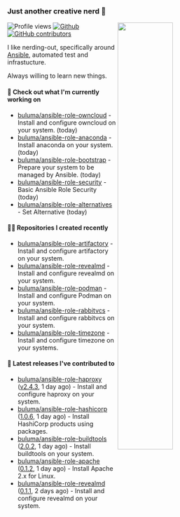 ### Just another creative nerd 👋


![Profile views](https://gpvc.arturio.dev/buluma) <a href="https://gitstats.me/buluma">
  <img align="right" src="https://github-readme-stats.vercel.app/api?username=buluma&theme=gotham&show_icons=true" width="50%"/>
</a>
[![Github](https://img.shields.io/badge/-buluma-black?style=flat&labelColor=black&logo=github&logoColor=white&include_all_commits=true&count_private=true)](https://gitstats.me/buluma)
[![GitHub contributors](https://img.shields.io/github/contributors/buluma/badges.svg)](https://GitHub.com/buluma/badges/graphs/contributors/)

I like nerding-out, specifically around [Ansible](https://github.com/ansible/ansible), automated test and infrastucture.

Always willing to learn new things.

#### 👷 Check out what I'm currently working on

- [buluma/ansible-role-owncloud](https://github.com/buluma/ansible-role-owncloud) - Install and configure owncloud on your system. (today)
- [buluma/ansible-role-anaconda](https://github.com/buluma/ansible-role-anaconda) - Install anaconda on your system. (today)
- [buluma/ansible-role-bootstrap](https://github.com/buluma/ansible-role-bootstrap) - Prepare your system to be managed by Ansible. (today)
- [buluma/ansible-role-security](https://github.com/buluma/ansible-role-security) - Basic Ansible Role Security (today)
- [buluma/ansible-role-alternatives](https://github.com/buluma/ansible-role-alternatives) - Set Alternative (today)

#### 👨‍💻 Repositories I created recently

- [buluma/ansible-role-artifactory](https://github.com/buluma/ansible-role-artifactory) - Install and configure artifactory on your system.
- [buluma/ansible-role-revealmd](https://github.com/buluma/ansible-role-revealmd) - Install and configure revealmd on your system.
- [buluma/ansible-role-podman](https://github.com/buluma/ansible-role-podman) - Install and configure Podman on your system.
- [buluma/ansible-role-rabbitvcs](https://github.com/buluma/ansible-role-rabbitvcs) - Install and configure rabbitvcs on your system.
- [buluma/ansible-role-timezone](https://github.com/buluma/ansible-role-timezone) - Install and configure timezone on your systems.

#### 🚀 Latest releases I've contributed to

- [buluma/ansible-role-haproxy](https://github.com/buluma/ansible-role-haproxy) ([v2.4.3](https://github.com/buluma/ansible-role-haproxy/releases/tag/v2.4.3), 1 day ago) - Install and configure haproxy on your system.
- [buluma/ansible-role-hashicorp](https://github.com/buluma/ansible-role-hashicorp) ([1.0.6](https://github.com/buluma/ansible-role-hashicorp/releases/tag/1.0.6), 1 day ago) - Install HashiCorp products using packages.
- [buluma/ansible-role-buildtools](https://github.com/buluma/ansible-role-buildtools) ([2.0.2](https://github.com/buluma/ansible-role-buildtools/releases/tag/2.0.2), 1 day ago) - Install buildtools on your system.
- [buluma/ansible-role-apache](https://github.com/buluma/ansible-role-apache) ([0.1.2](https://github.com/buluma/ansible-role-apache/releases/tag/0.1.2), 1 day ago) - Install Apache 2.x for Linux.
- [buluma/ansible-role-revealmd](https://github.com/buluma/ansible-role-revealmd) ([0.1.1](https://github.com/buluma/ansible-role-revealmd/releases/tag/0.1.1), 2 days ago) - Install and configure revealmd on your system.



